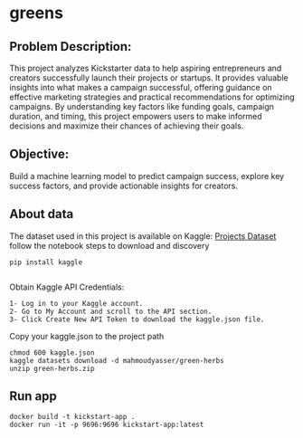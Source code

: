 # greens

## Problem Description:

This project analyzes Kickstarter data to help aspiring entrepreneurs and creators successfully launch their projects or startups. It provides valuable insights into what makes a campaign successful, offering guidance on effective marketing strategies and practical recommendations for optimizing campaigns. By understanding key factors like funding goals, campaign duration, and timing, this project empowers users to make informed decisions and maximize their chances of achieving their goals.
## Objective:

Build a machine learning model to predict campaign success, explore key success factors, and provide actionable insights for creators.

## About data

The dataset used in this project is available on Kaggle: [Projects Dataset](https://www.kaggle.com/datasets/mahmoudyasser/green-herbs)
follow the notebook steps to download and discovery
```shell
pip install kaggle


```
Obtain Kaggle API Credentials:

``` shell
1- Log in to your Kaggle account.
2- Go to My Account and scroll to the API section.
3- Click Create New API Token to download the kaggle.json file.

```
Copy your kaggle.json to the project path
``` shell
chmod 600 kaggle.json
kaggle datasets download -d mahmoudyasser/green-herbs
unzip green-herbs.zip
```

## Run app

``` shell
docker build -t kickstart-app .
docker run -it -p 9696:9696 kickstart-app:latest
```

